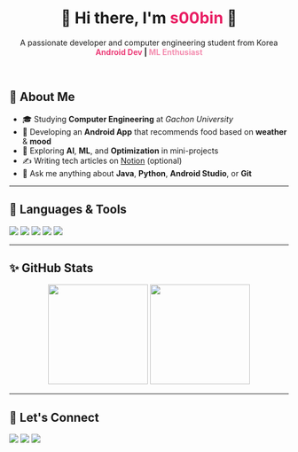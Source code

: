 <h1 align="center">🌸 Hi there, I'm <span style="color:#E91E63">s00bin</span> 🌸</h1>

<p align="center">
  A passionate developer and computer engineering student from Korea <br>
  <b><span style="color:#EC407A">Android Dev</span> | <span style="color:#F48FB1">ML Enthusiast</span></b>
</p>

<br>

## 🌷 About Me

- 🎓 Studying **Computer Engineering** at *Gachon University*
- 📱 Developing an **Android App** that recommends food based on **weather** & **mood**
- 🤖 Exploring **AI**, **ML**, and **Optimization** in mini-projects
- ✍️ Writing tech articles on [Notion](https://www.notion.so) (optional)
- 💬 Ask me anything about **Java**, **Python**, **Android Studio**, or **Git**

---

## 💖 Languages & Tools
<p align="left">
  <img src="https://img.shields.io/badge/Java-F48FB1?style=flat&logo=java&logoColor=white"/>
  <img src="https://img.shields.io/badge/Python-EC407A?style=flat&logo=python&logoColor=white"/>
  <img src="https://img.shields.io/badge/Android-FF80AB?style=flat&logo=android&logoColor=white"/>
  <img src="https://img.shields.io/badge/VS Code-F06292?style=flat&logo=visualstudiocode&logoColor=white"/>
  <img src="https://img.shields.io/badge/Git-F48FB1?style=flat&logo=git&logoColor=white"/>
</p>

---

## ✨ GitHub Stats

<p align="center">
  <img src="https://github-readme-stats.vercel.app/api?username=s00bin&show_icons=true&theme=tokyonight&icon_color=FF80AB&title_color=F06292&text_color=F8BBD0&bg_color=00000000" height="180px"/>
  <img src="https://github-readme-stats.vercel.app/api/top-langs/?username=s00bin&layout=compact&theme=tokyonight&title_color=F06292&text_color=F8BBD0&bg_color=00000000" height="180px"/>
</p>

---

## 🌸 Let's Connect

<p align="left">
  <a href="mailto:your_email@example.com"><img src="https://img.shields.io/badge/Gmail-D81B60?style=flat&logo=gmail&logoColor=white"/></a>
  <a href="https://www.linkedin.com/in/yourprofile"><img src="https://img.shields.io/badge/LinkedIn-E91E63?style=flat&logo=linkedin&logoColor=white"/></a>
  <a href="https://your-notion-link"><img src="https://img.shields.io/badge/Notion-EC407A?style=flat&logo=notion&logoColor=white"/></a>
</p>
